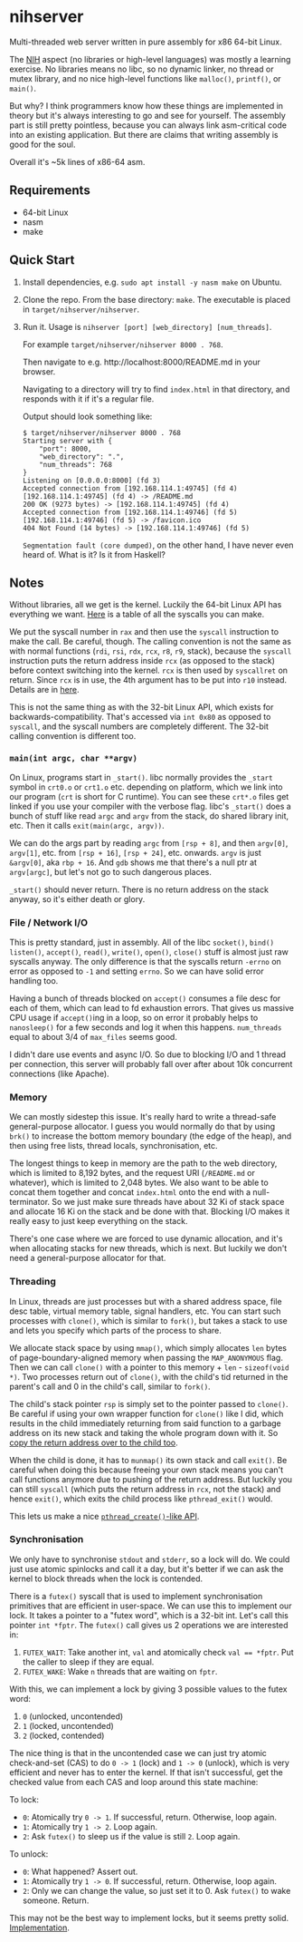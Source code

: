 # nihserver

Multi-threaded web server written in pure assembly for x86 64-bit Linux.

The [NIH](https://en.wikipedia.org/wiki/Not_invented_here) aspect (no libraries or high-level languages) was mostly a learning exercise. No libraries means no libc, so no dynamic linker, no thread or mutex library, and no nice high-level functions like `malloc()`, `printf()`, or `main()`.

But why? I think programmers know how these things are implemented in theory but it's always interesting to go and see for yourself. The assembly part is still pretty pointless, because you can always link asm-critical code into an existing application. But there are claims that writing assembly is good for the soul.

Overall it's ~5k lines of x86-64 asm.

## Requirements

- 64-bit Linux
- nasm
- make

## Quick Start

1. Install dependencies, e.g. `sudo apt install -y nasm make` on Ubuntu.

2. Clone the repo. From the base directory: `make`. The executable is placed in `target/nihserver/nihserver`.

3. Run it. Usage is `nihserver [port] [web_directory] [num_threads]`.

    For example `target/nihserver/nihserver 8000 . 768`.

    Then navigate to e.g. http://localhost:8000/README.md in your browser.

    Navigating to a directory will try to find `index.html` in that directory, and responds with it if it's a regular file.

    Output should look something like:

    ```
    $ target/nihserver/nihserver 8000 . 768
    Starting server with {
        "port": 8000,
        "web_directory": ".",
        "num_threads": 768
    }
    Listening on [0.0.0.0:8000] (fd 3)
    Accepted connection from [192.168.114.1:49745] (fd 4)
    [192.168.114.1:49745] (fd 4) -> /README.md
    200 OK (9273 bytes) -> [192.168.114.1:49745] (fd 4)
    Accepted connection from [192.168.114.1:49746] (fd 5)
    [192.168.114.1:49746] (fd 5) -> /favicon.ico
    404 Not Found (14 bytes) -> [192.168.114.1:49746] (fd 5)
    ```

    `Segmentation fault (core dumped)`, on the other hand, I have never even heard of. What is it? Is it from Haskell?

## Notes

Without libraries, all we get is the kernel. Luckily the 64-bit Linux API has everything we want. [Here](http://blog.rchapman.org/posts/Linux_System_Call_Table_for_x86_64/) is a table of all the syscalls you can make.

We put the syscall number in `rax` and then use the `syscall` instruction to make the call. Be careful, though. The calling convention is not the same as with normal functions (`rdi`, `rsi`, `rdx`, `rcx`, `r8`, `r9`, stack), because the `syscall` instruction puts the return address inside `rcx` (as opposed to the stack) before context switching into the kernel. `rcx` is then used by `syscallret` on return. Since `rcx` is in use, the 4th argument has to be put into `r10` instead.
Details are in [here](https://software.intel.com/sites/default/files/article/402129/mpx-linux64-abi.pdf).

This is not the same thing as with the 32-bit Linux API, which exists for backwards-compatibility. That's accessed via `int 0x80` as opposed to `syscall`, and the syscall numbers are completely different. The 32-bit calling convention is different too.

### `main(int argc, char **argv)`

On Linux, programs start in `_start()`. libc normally provides the `_start` symbol in `crt0.o` or `crt1.o` etc. depending on platform, which we link into our program (`crt` is short for C runtime). You can see these `crt*.o` files get linked if you use your compiler with the verbose flag. libc's `_start()` does a bunch of stuff like read `argc` and `argv` from the stack, do shared library init, etc. Then it calls `exit(main(argc, argv))`.

We can do the args part by reading `argc` from `[rsp + 8]`, and then `argv[0]`, `argv[1]`, etc. from `[rsp + 16]`, `[rsp + 24]`, etc. onwards. `argv` is just `&argv[0]`, aka `rbp + 16`. And `gdb` shows me that there's a null ptr at `argv[argc]`, but let's not go to such dangerous places.

`_start()` should never return. There is no return address on the stack anyway, so it's either death or glory.

### File / Network I/O

This is pretty standard, just in assembly. All of the libc `socket()`, `bind()` `listen()`, `accept()`, `read()`, `write()`, `open()`, `close()` stuff is almost just raw syscalls anyway. The only difference is that the syscalls return `-errno` on error as opposed to `-1` and setting `errno`. So we can have solid error handling too.

Having a bunch of threads blocked on `accept()` consumes a file desc for each of them, which can lead to fd exhaustion errors. That gives us massive CPU usage if `accept()`ing in a loop, so on error it probably helps to `nanosleep()` for a few seconds and log it when this happens. `num_threads` equal to about 3/4 of `max_files` seems good.

I didn't dare use events and async I/O. So due to blocking I/O and 1 thread per connection, this server will probably fall over after about 10k concurrent connections (like Apache).

### Memory

We can mostly sidestep this issue. It's really hard to write a thread-safe general-purpose allocator. I guess you would normally do that by using `brk()` to increase the bottom memory boundary (the edge of the heap), and then using free lists, thread locals, synchronisation, etc.

The longest things to keep in memory are the path to the web directory, which is limited to 8,192 bytes, and the request URI (`/README.md` or whatever), which is limited to 2,048 bytes. We also want to be able to concat them together and concat `index.html` onto the end with a null-terminator. So we just make sure threads have about 32 Ki of stack space and allocate 16 Ki on the stack and be done with that. Blocking I/O makes it really easy to just keep everything on the
stack.

There's one case where we are forced to use dynamic allocation, and it's when allocating stacks for new threads, which is next. But luckily we don't need a general-purpose allocator for that.

### Threading

In Linux, threads are just processes but with a shared address space, file desc table, virtual memory table, signal handlers, etc. You can start such processes with `clone()`, which is similar to `fork()`, but takes a stack to use and lets you specify which parts of the process to share.

We allocate stack space by using `mmap()`, which simply allocates `len` bytes of page-boundary-aligned memory when passing the `MAP_ANONYMOUS` flag. Then we can call `clone()` with a pointer to this memory + `len` - `sizeof(void *)`. Two processes return out of `clone()`, with the child's tid returned in the parent's call and 0 in the child's call, similar to `fork()`.

The child's stack pointer `rsp` is simply set to the pointer passed to `clone()`. Be careful if using your own wrapper function for `clone()` like I did, which results in the child immediately returning from said function to a garbage address on its new stack and taking the whole program down with it. So [copy the return address over to the child too](https://github.com/winstonli/nihserver/blob/master/src/nihserver/linux/syscall.s#L86-L87).

When the child is done, it has to `munmap()` its own stack and call `exit()`. Be careful when doing this because freeing your own stack means you can't call functions anymore due to pushing of the return address. But luckily you can still `syscall` (which puts the return address in `rcx`, not the stack) and hence `exit()`, which exits the child process like `pthread_exit()` would.

This lets us make a nice [`pthread_create()`-like API](https://github.com/winstonli/nihserver/blob/master/src/nihserver/thread/thread.s).

### Synchronisation

We only have to synchronise `stdout` and `stderr`, so a lock will do. We could just use atomic spinlocks and call it a day, but it's better if we can ask the kernel to block threads when the lock is contended.

There is a `futex()` syscall that is used to implement synchronisation primitives that are efficient in user-space. We can use this to implement our lock. It takes a pointer to a "futex word", which is a 32-bit int. Let's call this pointer `int *fptr`. The `futex()` call gives us 2 operations we are interested in:

1. `FUTEX_WAIT`: Take another int, `val` and atomically check `val == *fptr`. Put the caller to sleep if they are equal.
2. `FUTEX_WAKE`: Wake `n` threads that are waiting on `fptr`.

With this, we can implement a lock by giving 3 possible values to the futex word:

1. `0` (unlocked, uncontended)
2. `1` (locked, uncontended)
3. `2` (locked, contended)

The nice thing is that in the uncontended case we can just try atomic check-and-set (CAS) to do `0 -> 1` (lock) and `1 -> 0` (unlock), which is very efficient and never has to enter the kernel. If that isn't successful, get the checked value from each CAS and loop around this state machine:

To lock:

- `0`: Atomically try `0 -> 1`. If successful, return. Otherwise, loop again.
- `1`: Atomically try `1 -> 2`. Loop again.
- `2`: Ask `futex()` to sleep us if the value is still `2`. Loop again.

To unlock:

- `0`: What happened? Assert out.
- `1`: Atomically try `1 -> 0`. If successful, return. Otherwise, loop again.
- `2`: Only we can change the value, so just set it to 0. Ask `futex()` to wake someone. Return.

This may not be the best way to implement locks, but it seems pretty solid. [Implementation](https://github.com/winstonli/nihserver/blob/master/src/nihserver/thread/lock.s).

